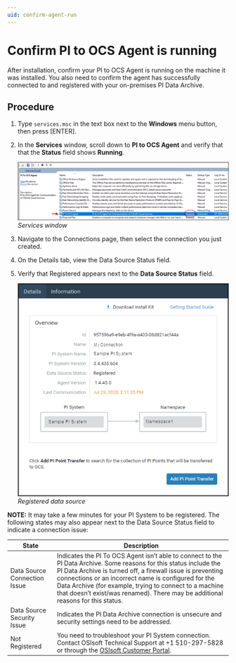```yaml
---
uid: confirm-agent-run
---
```


# Confirm PI to OCS Agent is running

After installation, confirm your PI to OCS Agent is running on the machine it was installed. You also need to confirm the agent has successfully connected to and registered with your on-premises PI Data Archive.

## Procedure
1. Type `services.msc` in the text box next to the **Windows** menu button, then press [ENTER].
2. In the **Services** window, scroll down to **PI to OCS Agent** and verify that that the **Status** field shows **Running**.

    ![ ](../../images/services-window.png)
    _Services window_

3. Navigate to the Connections page, then select the connection you just created.
4. On the Details tab, view the Data Source Status field.
5. Verify that Registered appears next to the **Data Source Status** field.

    ![ ](../../images/regstrd-data-source.png)
    _Registered data source_

**NOTE:** It may take a few minutes for your PI System to be registered. The following states may also appear next to the Data Source Status field to indicate a connection issue:

State | Description
---------|----------
 Data Source Connection Issue| Indicates the PI To OCS Agent isn’t able to connect to the PI Data Archive. Some reasons for this status include the PI Data Archive is turned off, a firewall issue is preventing connections or an incorrect name is configured for the Data Archive (for example, trying to connect to a machine that doesn’t exist/was renamed). There may be additional reasons for this status.
 Data Source Security Issue | Indicates the PI Data Archive connection is unsecure and security settings need to be addressed. 
 Not Registered | You need to troubleshoot your PI System connection. Contact OSIsoft Technical Support at +1 510-297-5828 or through the [OSIsoft Customer Portal](https://ssoadfsbe.osisoft.com/adfs/ls/idpinitiatedsignon.aspx?SAMLRequest=fZJdb6pAEIb%2FCtl7FBGIJcVGRVuq%2BIFgkZtm%2BbIrsIvMosVff6ieJu1NJ9mL2XfmncnkeXz6LHLhnFRAGDVQryMhIaERiwk9GMhzZ%2BIAPQ0fARd5qY9q%2FkGd5FQnwIW2j4J%2BEwxUV1RnGAjoFBcJ6DzStyN7ocsdSS8rxlnEciSMAJKKt4MmjEJdJNU2qc4kSjxnYaAPzkvQu92oBs5aDTqs9WMp70Ss6ObsQOgTMEOSzJ4l3UKeKQoSzHYZQjG%2F7f9tAsBwnEKY%2FDL5%2Burm0CVxSSjhBPMkBnKgjHYwlJ9IsEwDvcuTURt%2BctG8uWJPBxfbyy62Ofp60uaaXb9k1T5e3X1qp4tp%2BZlvx6EZbdy5CQcx5ctjqZ5Ie45pENZncV4fT4PTznJEtdrKezHZYSe9zLSmGRTv0WsWSNlk47yGTVD58UGVrfGGX8V97i52wVKdibI3zpWLBMeBp%2B0jtQqjVa6wJttng4ZdFl6B%2B3PfIlq8El28NBk9u0tLnazE%2FkN8pMpM8YHTl7mdr8vQGfXf4Ip5owR5wHFwdGC2j0iRBfK6WdfVm48z9Xl88MXBfHJ619zMn8bLpfxQyTNNs5z0rJyfpWqxWo3aawHUiUWBY8oNJEtyT5R6oiy5PU1X%2B3q%2F3%2Bk9KAES1v8BGBN6x%2BovWsJ7EegvrrsW16uti4TdN55tAbrDqN%2BGVz8o%2FNsWf6OHhn%2BC9tj94T68Z7%2FBH%2F4D&RelayState=%2Fs%2F&SigAlg=http%3A%2F%2Fwww.w3.org%2F2001%2F04%2Fxmldsig-more%23rsa-sha256&Signature=cEXMU%2FcKNyUJwG7OtFpybbv8R1iC%2BLdv4W%2FG3kAX0HQlcNYDwqnaYdBf6pedIux3Eb8hZZH09bzV7mn5iorb0ZQz6C4i%2F838Cj8rHmKiM0V2jWE2Ij3JqqlHiE4CRZqK04sGopvso1TBesyrHrvhhwzLmBN3%2FJfKaYE3PDFzrFpJCmkdrBw2IPlJ%2BEgD87%2BcUxzKqWC4cViqeNvLydst%2FMXuDjhbHrWYrFoFXexOHttyRDO%2BWl5m2pg8l5gzr43WTBbNPm1VFjoR6tJ3Z3%2BGphXpOgErCG41MAAOFH0qO8%2BWwjDVZgNX5KXVaIXbjISFb8jXccMQ9NhPfvfRSbwMgg%3D%3D).